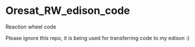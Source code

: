 # Oresat_RW_edison_code
Reaction wheel code

Please ignore this repo, it is being used for transferring code to my edison :)

